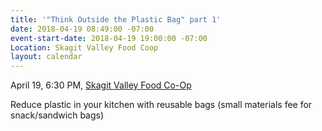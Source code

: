 ```yaml
---
title: '"Think Outside the Plastic Bag" part 1'
date: 2018-04-19 08:49:00 -07:00
event-start-date: 2018-04-19 19:00:00 -07:00
Location: Skagit Valley Food Coop
layout: calendar
---
```


April 19, 6:30 PM, [Skagit Valley Food Co-Op](http://www.skagitfoodcoop.com/)

Reduce plastic in your kitchen with reusable bags (small materials fee for snack/sandwich bags)